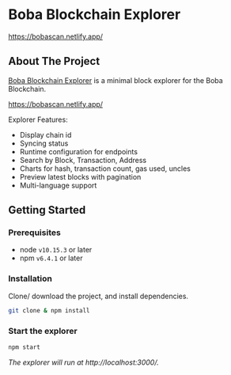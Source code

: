 # Boba Blockchain Explorer

<!-- project logo w/ quick links -->
<p align="center">
 
https://bobascan.netlify.app/

<!-- about the project -->
## About The Project

[Boba Blockchain Explorer](https://bobascan.netlify.app/) is a minimal block explorer for the Boba Blockchain.

https://bobascan.netlify.app/

Explorer Features:
- Display chain id
- Syncing status
- Runtime configuration for endpoints
- Search by Block, Transaction, Address
- Charts for hash, transaction count, gas used, uncles
- Preview latest blocks with pagination
- Multi-language support

<!-- getting started with the project -->
## Getting Started
### Prerequisites
- node `v10.15.3` or later
- npm `v6.4.1` or later

### Installation
Clone/ download the project, and install dependencies.
```bash
git clone & npm install
```

### Start the explorer
```bash
npm start
```
*The explorer will run at http://localhost:3000/.*

##
```

